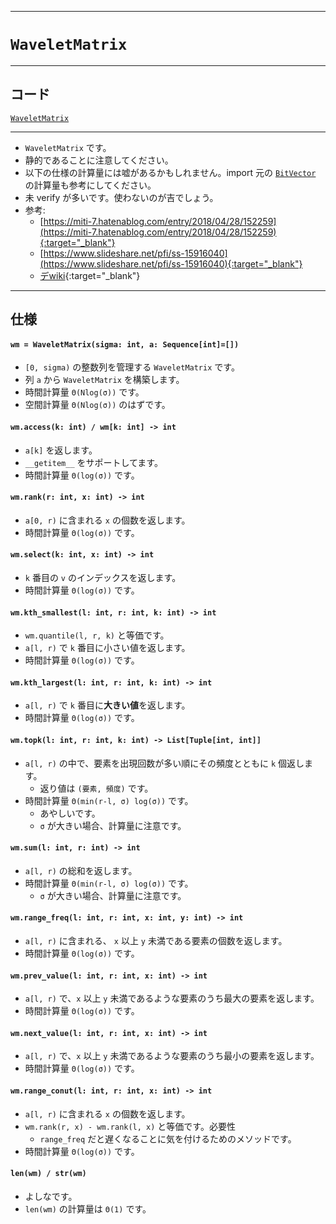 ___

# `WaveletMatrix`

_____

## コード

[`WaveletMatrix`](https://github.com/titanium-22/Library_py/blob/main/DataStructures/WaveletMatrix/WaveletMatrix.py)
<!-- code=https://github.com/titanium-22/Library_py/blob/main/DataStructures\WaveletMatrix\WaveletMatrix_.py -->

_____

- `WaveletMatrix` です。
- 静的であることに注意してください。
- 以下の仕様の計算量には嘘があるかもしれません。import 元の [`BitVector`](../BitVector/BitVector_.md) の計算量も参考にしてください。
- 未 verify が多いです。使わないのが吉でしょう。
- 参考:
  - [https://miti-7.hatenablog.com/entry/2018/04/28/152259](https://miti-7.hatenablog.com/entry/2018/04/28/152259){:target="_blank"}
  - [https://www.slideshare.net/pfi/ss-15916040](https://www.slideshare.net/pfi/ss-15916040){:target="_blank"}
  - [デwiki](https://scrapbox.io/data-structures/Wavelet_Matrix){:target="_blank"}

_____

## 仕様

#### `wm = WaveletMatrix(sigma: int, a: Sequence[int]=[])`
- `[0, sigma)` の整数列を管理する `WaveletMatrix` です。
- 列 `a` から `WaveletMatrix` を構築します。
- 時間計算量 `Θ(Nlog(σ))` です。
- 空間計算量 `Θ(Nlog(σ))` のはずです。

#### `wm.access(k: int) / wm[k: int] -> int`
- `a[k]` を返します。
- `__getitem__` をサポートしてます。
- 時間計算量 `Θ(log(σ))` です。

#### `wm.rank(r: int, x: int) -> int`
- `a[0, r)` に含まれる `x` の個数を返します。
- 時間計算量 `Θ(log(σ))` です。

#### `wm.select(k: int, x: int) -> int`
- `k` 番目の `v` のインデックスを返します。
- 時間計算量 `Θ(log(σ))` です。

#### `wm.kth_smallest(l: int, r: int, k: int) -> int`
- `wm.quantile(l, r, k)` と等価です。
- `a[l, r)` で `k` 番目に小さい値を返します。
- 時間計算量 `Θ(log(σ))` です。

#### `wm.kth_largest(l: int, r: int, k: int) -> int`
- `a[l, r)` で `k` 番目に**大きい値**を返します。
- 時間計算量 `Θ(log(σ))` です。

#### `wm.topk(l: int, r: int, k: int) -> List[Tuple[int, int]]`
- `a[l, r)` の中で、要素を出現回数が多い順にその頻度とともに `k` 個返します。
  - 返り値は `(要素, 頻度)` です。
- 時間計算量 `Θ(min(r-l, σ) log(σ))` です。
  - あやしいです。
  - `σ` が大きい場合、計算量に注意です。

#### `wm.sum(l: int, r: int) -> int`
- `a[l, r)` の総和を返します。
- 時間計算量 `Θ(min(r-l, σ) log(σ))` です。
  - `σ` が大きい場合、計算量に注意です。

#### `wm.range_freq(l: int, r: int, x: int, y: int) -> int`
- `a[l, r)` に含まれる、 `x` 以上 `y` 未満である要素の個数を返します。
- 時間計算量 `Θ(log(σ))` です。

#### `wm.prev_value(l: int, r: int, x: int) -> int`
- `a[l, r)` で、`x` 以上 `y` 未満であるような要素のうち最大の要素を返します。
- 時間計算量 `Θ(log(σ))` です。

#### `wm.next_value(l: int, r: int, x: int) -> int`
- `a[l, r)` で、`x` 以上 `y` 未満であるような要素のうち最小の要素を返します。
- 時間計算量 `Θ(log(σ))` です。

#### `wm.range_conut(l: int, r: int, x: int) -> int`
- `a[l, r)` に含まれる `x` の個数を返します。
- `wm.rank(r, x) - wm.rank(l, x)` と等価です。必要性
  - `range_freq` だと遅くなることに気を付けるためのメソッドです。
- 時間計算量 `Θ(log(σ))` です。

#### `len(wm) / str(wm)`
- よしなです。
- `len(wm)` の計算量は `Θ(1)` です。
